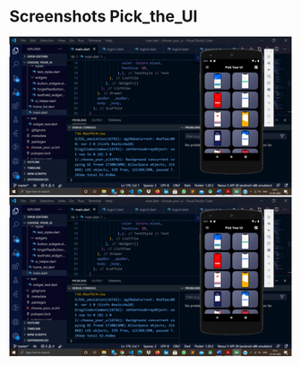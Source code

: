 # Screenshots Pick_the_UI

<img src="Screenshots/SS_1.png" width="600" >
<img src="Screenshots/SS_1.png" width="600" >


